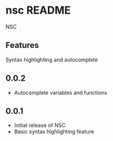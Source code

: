 # nsc README

NSC

## Features

Syntax highlighting and autocomplete

## 0.0.2

-   Autocomplete variables and functions

## 0.0.1

-   Initial release of NSC
-   Basic syntax highlighting feature
